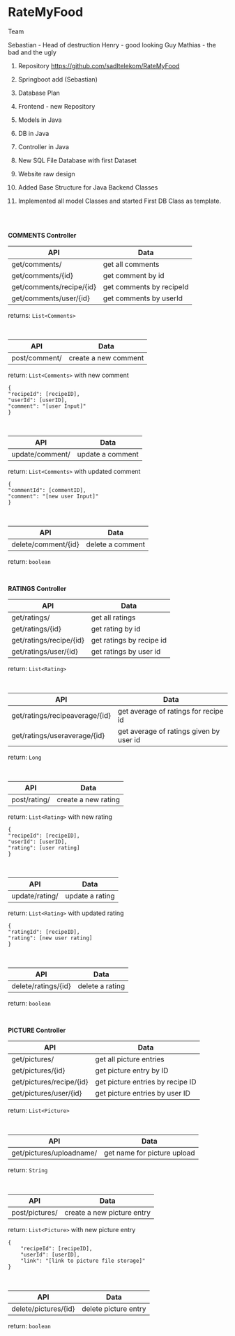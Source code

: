 # RateMyFood

Team

Sebastian - Head of destruction
Henry - good looking Guy
Mathias - the bad and the ugly


1. Repository
   https://github.com/sadltelekom/RateMyFood

2. Springboot add  (Sebastian)

3. Database Plan

4. Frontend - new Repository
5. Models in Java
6. DB in Java
7. Controller in Java
8. New SQL File Database with first Dataset
9. Website raw design 
10. Added Base Structure for Java Backend Classes
11. Implemented all model Classes and started First DB Class as template.


</br>
</br>

**COMMENTS Controller**

API | Data
--- | ---
get/comments/|get all comments
get/comments/{id}|get comment by id
get/comments/recipe/{id}|get comments by recipeId
get/comments/user/{id}|get comments by userId

returns: `List<Comments>`

</br>

API | Data
--- | ---  
post/comment/|create a new comment  
return: `List<Comments>` with new comment
```
{
"recipeId": [recipeID],
"userId": [userID],
"comment": "[user Input]"
}
```
</br>

API | Data
--- | ---  
update/comment/|update a comment
return: `List<Comments>` with updated comment
```
{
"commentId": [commentID],
"comment": "[new user Input]"
}
```
</br>

API | Data
--- | ---  
delete/comment/{id}|delete a comment
return: `boolean`


</br>

**RATINGS Controller**

API | Data
--- | ---  
get/ratings/|get all ratings
get/ratings/{id}|get rating by id
get/ratings/recipe/{id}|get ratings by recipe id
get/ratings/user/{id}|get ratings by user id
return: `List<Rating>`

</br>

API | Data
--- | ---  
get/ratings/recipeaverage/{id}|get average of ratings for recipe id
get/ratings/useraverage/{id}|get average of ratings given by user id
return: `Long`

</br>

API | Data
--- | ---  
post/rating/|create a new rating
return: `List<Rating>` with new rating
```
{
"recipeId": [recipeID],
"userId": [userID],
"rating": [user rating]
}
```

</br>

API | Data
--- | --- 
update/rating/|update a rating
return: `List<Rating>` with updated rating
```
{
"ratingId": [recipeID],
"rating": [new user rating]
}
```

</br>

API | Data
--- | --- 
delete/ratings/{id}|delete a rating
return: `boolean`


</br>

**PICTURE Controller**

API | Data
--- | ---  
get/pictures/|get all picture entries
get/pictures/{id}|get picture entry by ID
get/pictures/recipe/{id}|get picture entries by recipe ID
get/pictures/user/{id}|get picture entries by user ID
return: `List<Picture>`

</br>

API | Data
--- | --- 
get/pictures/uploadname/|get name for picture upload
return: `String`

</br>

API | Data
--- | --- 
post/pictures/|create a new picture entry
return: `List<Picture>` with new picture entry
```
{
    "recipeId": [recipeID],
    "userId": [userID],
    "link": "[link to picture file storage]"
}
```

</br>

API | Data
--- | --- 
delete/pictures/{id}|delete picture entry
return: `boolean`


</br>
